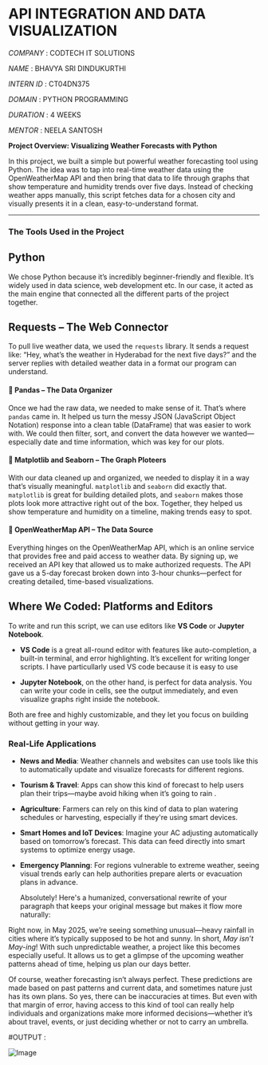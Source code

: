 # API INTEGRATION AND DATA VISUALIZATION

*COMPANY* : CODTECH IT SOLUTIONS

*NAME* : BHAVYA SRI DINDUKURTHI

*INTERN ID* : CT04DN375

*DOMAIN* : PYTHON PROGRAMMING

*DURATION* : 4 WEEKS

*MENTOR* : NEELA SANTOSH


 **Project Overview: Visualizing Weather Forecasts with Python**

In this project, we built a simple but powerful weather forecasting tool using Python. The idea was to tap into real-time weather data using the OpenWeatherMap API and then bring that data to life through graphs that show temperature and humidity trends over five days. Instead of checking weather apps manually, this script fetches data for a chosen city and visually presents it in a clean, easy-to-understand format.

---

### The Tools Used in the Project

## Python 

We chose Python because it’s incredibly beginner-friendly and flexible. It’s widely used in data science, web development etc. In our case, it acted as the main engine that connected all the different parts of the project together.

## Requests – The Web Connector

To pull live weather data, we used the `requests` library. It sends a request like: “Hey, what’s the weather in Hyderabad for the next five days?” and the server replies with detailed weather data in a format our program can understand.

#### 🔹 Pandas – The Data Organizer

Once we had the raw data, we needed to make sense of it. That’s where `pandas` came in. It helped us turn the messy JSON (JavaScript Object Notation) response into a clean table (DataFrame) that was easier to work with. We could then filter, sort, and convert the data however we wanted—especially date and time information, which was key for our plots.

#### 🔹 Matplotlib and Seaborn – The Graph Ploteers

With our data cleaned up and organized, we needed to display it in a way that’s visually meaningful. `matplotlib` and `seaborn` did exactly that. `matplotlib` is great for building detailed plots, and `seaborn` makes those plots look more attractive right out of the box. Together, they helped us show temperature and humidity on a timeline, making trends easy to spot.

#### 🔹 OpenWeatherMap API – The Data Source

Everything hinges on the OpenWeatherMap API, which is an online service that provides free and paid access to weather data. By signing up, we received an API key that allowed us to make authorized requests. The API gave us a 5-day forecast broken down into 3-hour chunks—perfect for creating detailed, time-based visualizations.


## Where We Coded: Platforms and Editors 

To write and run this script, we can use editors like **VS Code** or **Jupyter Notebook**.

* **VS Code** is a great all-round editor with features like auto-completion, a built-in terminal, and error highlighting. It’s excellent for writing longer scripts. I have particullarly used VS code because it is easy to use 
             
* **Jupyter Notebook**, on the other hand, is perfect for data analysis. You can write your code in cells, see the output immediately, and even visualize graphs right inside the notebook.

Both are free and highly customizable, and they let you focus on building without getting in your way.


### Real-Life Applications

* **News and Media**: Weather channels and websites can use tools like this to automatically update and visualize forecasts for different regions.
* **Tourism & Travel**: Apps can show this kind of forecast to help users plan their trips—maybe avoid hiking when it’s going to rain . 
* **Agriculture**: Farmers can rely on this kind of data to plan watering schedules or harvesting, especially if they're using smart devices.
* **Smart Homes and IoT Devices**: Imagine your AC adjusting automatically based on tomorrow’s forecast. This data can feed directly into smart systems to optimize energy usage.
* **Emergency Planning**: For regions vulnerable to extreme weather, seeing visual trends early can help authorities prepare alerts or evacuation plans in advance.

  Absolutely! Here's a humanized, conversational rewrite of your paragraph that keeps your original message but makes it flow more naturally:


Right now, in May 2025, we’re seeing something unusual—heavy rainfall in cities where it’s typically supposed to be hot and sunny. In short, *May isn’t May-ing*! With such unpredictable weather, a project like this becomes especially useful. It allows us to get a glimpse of the upcoming weather patterns ahead of time, helping us plan our days better.

Of course, weather forecasting isn’t always perfect. These predictions are made based on past patterns and current data, and sometimes nature just has its own plans. So yes, there can be inaccuracies at times. But even with that margin of error, having access to this kind of tool can really help individuals and organizations make more informed decisions—whether it’s about travel, events, or just deciding whether or not to carry an umbrella.


#OUTPUT :

![Image](https://github.com/user-attachments/assets/c0a90a2c-1e17-4022-b170-4a78ff249a8d)
